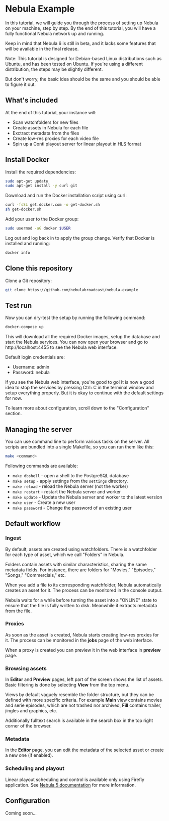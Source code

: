 Nebula Example
==============

In this tutorial, we will guide you through the process of setting up Nebula on your machine, step by step. 
By the end of this tutorial, you will have a fully functional Nebula network up and running.

Keep in mind that Nebula 6 is still in beta, and it lacks some features that will be available in the final release.

Note: This tutorial is designed for Debian-based Linux distributions such as Ubuntu, 
and has been tested on Ubuntu. If you're using a different distribution, 
the steps may be slightly different. 

But don't worry, the basic idea should be the same and you should be able to figure it out.


What's included
---------------

At the end of this tutorial, your instance will:

 - Scan watchfolders for new files
 - Create assets in Nebula for each file
 - Exctract metadata from the files
 - Create low-res proxies for each video file
 - Spin up a Conti playout server for linear playout in HLS format

Install Docker
--------------

Install the required dependencies:

```bash
sudo apt-get update
sudo apt-get install -y curl git
```

Download and run the Docker installation script using curl:


```bash
curl -fsSL get.docker.com -o get-docker.sh
sh get-docker.sh
```

Add your user to the Docker group:

```bash
sudo usermod -aG docker $USER
```

Log out and log back in to apply the group change.
Verify that Docker is installed and running:

```bash
docker info
```

Clone this repository
---------------------

Clone a Git repository:
  
```bash
git clone https://github.com/nebulabroadcast/nebula-example
```

Test run
--------

Now you can dry-test the setup by running the following command:

```bash
docker-compose up
```

This will download all the required Docker images, setup the database and start the Nebula services.
You can now open your browser and go to http://localhost:4455 to see the Nebula web interface.

Default login credentials are:

 - Username: admin
 - Password: nebula

If you see the Nebula web interface, you're good to go! 
It is now a good idea to stop the services by pressing Ctrl+C in the terminal window and setup 
everything properly. But it is okay to continue with the default settings for now.

To learn more about configuration, scroll down to the "Configuration" section.


Managing the server
-------------------

You can use command line to perform various tasks on the server.
All scripts are bundled into a single Makefile, so you can run them like this:

```bash
make <command>
```

Following commands are available:

 - `make dbshell` - open a shell to the PostgreSQL database
 - `make setup` - apply settings from the `settings` directory.
 - `make reload` - reload the Nebula server (not the worker)
 - `make restart` - restart the Nebula server and worker
 - `make update` - Update the Nebula server and worker to the latest version
 - `make user` - Create a new user
 - `make password` - Change the password of an existing user


Default workflow
----------------

### Ingest

By default, assets are created using watchfolders. 
There is a watchfolder for each type of asset, which we call "Folders" in Nebula. 

Folders contain assets with similar characteristics, sharing the same metadata fields. 
For instance, there are folders for "Movies," "Episodes," "Songs," "Commercials," etc.

When you add a file to its corresponding watchfolder, Nebula automatically creates an asset for it. 
The process can be monitored in the console output.

Nebula waits for a while before turning the asset into a "ONLINE" state to ensure that the file is
fully written to disk. Meanwhile it extracts metadata from the file.  

### Proxies

As soon as the asset is created, Nebula starts creating low-res proxies for it.
The process can be monitored in the **jobs** page of the web interface.

When a proxy is created you can preview it in the web interface in **preview** page.

### Browsing assets

In **Editor** and **Preview** pages, left part of the screen shows the list of assets.
Basic filtering is done by selecting **View** from the top menu. 

Views by default vaguely resemble the folder structure, but they can be defined with more
specific criteria. For example **Main** view contains movies and serie episodes, which are
not trashed nor archived, **Fill** contains trailer, jingles and graphics, etc.

Additionally fulltext search is available in the search box in the top right corner of the browser.

### Metadata

In the **Editor** page, you can edit the metadata of the selected asset or create a new one (if enabled).

### Scheduling and playout

Linear playout scheduling and control is available only using Firefly application.
See [Nebula 5 documentation](https://nebulabroadcast.com/doc/nebula/) for more information.

Configuration
-------------

Coming soon...
